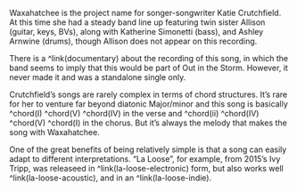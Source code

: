 Waxahatchee is the project name for songer-songwriter Katie Crutchfield. At this time she had a steady band line up featuring twin sister Allison (guitar, keys, BVs), along with Katherine Simonetti (bass), and Ashley Arnwine (drums), though Allison does not appear on this recording.

There is a ^link(documentary) about the recording of this song, in which the band seems to imply that this would be part of Out in the Storm. However, it never made it and was a standalone single only.

Crutchfield’s songs are rarely complex in terms of chord structures. It’s rare for her to venture far beyond diatonic Major/minor and this song is basically  ^chord(I) ^chord(V) ^chord(IV) in the verse and ^chord(ii) ^chord(IV) ^chord(V) ^chord(I) in the chorus.   But it’s always the melody that makes the song with Waxahatchee.

One of the great benefits of being relatively simple is that a song can easily adapt to different interpretations. “La Loose”, for example, from 2015’s Ivy Tripp, was releaseed in  ^link(la-loose-electronic) form, but also works well ^link(la-loose-acoustic), and in an ^link(la-loose-indie).
